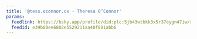 ```yaml
---
title: '@tess.oconnor.cx - Theresa O’Connor'
params:
  feedlink: https://bsky.app/profile/did:plc:5jb43wtkkk3x5r37eygn47iw/rss
  feedid: e39b80ee6802e5529211aa40f801abb6
---
```

